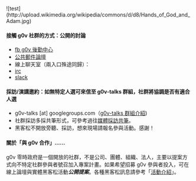 <br>
![test](http://upload.wikimedia.org/wikipedia/commons/d/d8/Hands_of_God_and_Adam.jpg)

#### 接觸 g0v 社群的方式：公開的討論
* [fb g0v 後勤中心](https://www.facebook.com/groups/g0v.general/)
* [公共郵件論壇](https://groups.google.com/forum/?fromgroups#!forum/g0v-general)
* 線上聊天室（兩入口殊途同歸）：
 * [irc](http://hack.g0v.tw/irc)
 * [slack](http://join.g0v.today)

#### 採訪/演講邀約：如無特定人選可來信至 g0v-talks 群組，社群將協調是否有適合人選
* g0v-talks [at] googlegroups.com（[g0v-talks 群組介紹](https://g0v.hackpad.tw/g0v-Media-Policy--Rbpc5FiUyA5#:h=什麼是-g0v-talks-小組))
* 社群採訪多採共筆形式，可參考過往[媒體採訪共筆](https://g0v.hackmd.io/@jothon/g0vinterview)。
* 黑客松不開放旁聽、採訪，想來現場請報名參與活動。感謝！

#### 關於「與 g0v 合作」......

g0v 零時政府是一個開放的社群，不是公司、團體、組織、法人，主要以提案方式向不特定社群參與者號召加入專案計畫。如果希望招募 g0v 參與者投入，可在線上論壇與實體黑客松活動***公開提案***。各種黑客松訊息請參考「[活動介紹](http://g0v.tw/actinfo.html)」。
